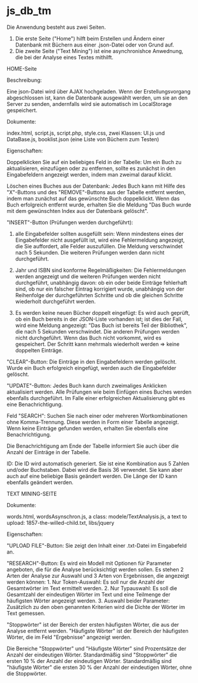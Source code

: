 # js_db_tm

Die Anwendung besteht aus zwei Seiten.

1. Die erste Seite ("Home") hilft beim Erstellen und Ändern einer Datenbank mit Büchern aus einer .json-Datei oder von Grund auf.
2. Die zweite Seite ("Text Mining") ist eine asynchronishce Anwednung, die bei der Analyse eines Textes mithilft.


HOME-Seite

Beschreibung:

Eine json-Datei wird über AJAX hochgeladen. Wenn der Erstellungsvorgang abgeschlossen ist, kann die Datenbank ausgewählt werden, um sie an den Server zu senden, andernfalls wird sie automatisch im LocalStorage gespeichert. 

Dokumente: 

index.html, script.js, script.php, style.css, zwei Klassen: UI.js und DataBase.js, booklist.json (eine Liste von Büchern zum Testen)


Eigenschaften:

Doppelklicken Sie auf ein beliebiges Feld in der Tabelle:
Um ein Buch zu aktualisieren, einzufügen oder zu entfernen, sollte es zunächst in den Eingabefeldern angezeigt werden, indem man zweimal darauf klickt.

Löschen eines Buches aus der Datenbank:
Jedes Buch kann mit Hilfe des "X"-Buttons und des "REMOVE"-Buttons aus der Tabelle entfernt werden, indem man zunächst auf das gewünschte Buch doppelklickt.
Wenn das Buch erfolgreich entfernt wurde, erhalten Sie die Meldung "Das Buch wurde mit dem gewünschten Index aus der Datenbank gelöscht".

"INSERT"-Button (Prüfungen werden durchgeführt):
   1. alle Eingabefelder sollten ausgefüllt sein:
Wenn mindestens eines der Eingabefelder nicht ausgefüllt ist, wird eine Fehlermeldung angezeigt, die Sie auffordert, alle Felder auszufüllen. Die Meldung verschwindet nach 5 Sekunden. Die weiteren Prüfungen werden dann nicht durchgeführt.

   2. Jahr und ISBN sind konforme Regelmäßigkeiten:
Die Fehlermeldungen werden angezeigt und die weiteren Prüfungen werden nicht durchgeführt, unabhängig davon:
	ob ein oder beide Einträge fehlerhaft sind, 
	ob nur ein falscher Eintrag korrigiert wurde, unabhängig von der Reihenfolge der durchgeführten Schritte und 
	ob die gleichen Schritte wiederholt durchgeführt werden.

   3. Es werden keine neuen Bücher doppelt eingefügt:
Es wird auch geprüft, ob ein Buch bereits in der JSON-Liste vorhanden ist; ist dies der Fall, wird eine Meldung angezeigt: "Das Buch ist bereits Teil der Bibliothek", die nach 5 Sekunden verschwindet. Die anderen Prüfungen werden nicht durchgeführt.
Wenn das Buch nicht vorkommt, wird es gespeichert. Der Schritt kann mehrmals wiederholt werden => keine doppelten Einträge.

"CLEAR"-Button:
Die Einträge in den Eingabefeldern werden gelöscht. Wurde ein Buch erfolgreich eingefügt, werden auch die Eingabefelder gelöscht.

"UPDATE"-Button:
Jedes Buch kann durch zweimaliges Anklicken aktualisiert werden. Alle Prüfungen wie beim Einfügen eines Buches werden ebenfalls durchgeführt. Im Falle einer erfolgreichen Aktualisierung gibt es eine Benachrichtigung.

Feld "SEARCH":
Suchen Sie nach einer oder mehreren Wortkombinationen ohne Komma-Trennung. Diese werden in Form einer Tabelle angezeigt. Wenn keine Einträge gefunden werden, erhalten Sie ebenfalls eine Benachrichtigung.

Die Benachrichtigung am Ende der Tabelle informiert Sie auch über die Anzahl der Einträge in der Tabelle.

ID:
Die ID wird automatisch generiert. Sie ist eine Kombination aus 5 Zahlen und/oder Buchstaben. Dabei wird die Basis 36 verwendet. Sie kann aber auch auf eine beliebige Basis geändert werden. Die Länge der ID kann ebenfalls geändert werden.


TEXT MINING-SEITE

Dokumente:

words.html, wordsAsynschron.js, a class: modele/TextAnalysis.js, a text to upload: 1857-the-willed-child.txt, libs/jquery

Eigenschaften:

"UPLOAD FILE"-Button:
Sie zeigt den Inhalt einer .txt-Datei im Eingabefeld an.

"RESEARCH"-Button:
Es wird ein Modell mit Optionen für Parameter angeboten, die für die Analyse berücksichtigt werden sollen.
Es stehen 2 Arten der Analyse zur Auswahl und 3 Arten von Ergebnissen, die angezeigt werden können: 
	1. Nur Token-Auswahl: Es soll nur die Anzahl der Gesamtwörter im Text ermittelt werden.
	2. Nur Typauswahl: Es soll die Gesamtzahl der eindeutigen Wörter im Text und eine Teilmenge der häufigsten Wörter angezeigt werden.
	3. Auswahl beider Parameter: Zusätzlich zu den oben genannten Kriterien wird die Dichte der Wörter im Text gemessen.

"Stoppwörter" ist der Bereich der ersten häufigsten Wörter, die aus der Analyse entfernt werden.
"Häufigste Wörter" ist der Bereich der häufigsten Wörter, die im Feld "Ergebnisse" angezeigt werden.

Die Bereiche "Stoppwörter" und "Häufigste Wörter" sind Prozentsätze der Anzahl der eindeutigen Wörter. 
Standardmäßig sind "Stoppwörter" die ersten 10 % der Anzahl der eindeutigen Wörter.
Standardmäßig sind "häufigste Wörter" die ersten 30 % der Anzahl der eindeutigen Wörter, ohne die Stoppwörter.

